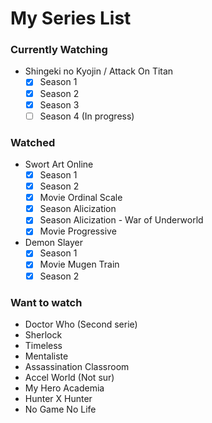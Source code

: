 # My Series List

### Currently Watching

- Shingeki no Kyojin / Attack On Titan
  - [x] Season 1
  - [x] Season 2
  - [x] Season 3
  - [ ] Season 4 (In progress)

### Watched

- Swort Art Online
  - [x] Season 1
  - [x] Season 2
  - [x] Movie Ordinal Scale
  - [x] Season Alicization
  - [x] Season Alicization - War of Underworld
  - [x] Movie Progressive
- Demon Slayer
  - [x] Season 1
  - [x] Movie Mugen Train
  - [x] Season 2

### Want to watch

- Doctor Who (Second serie)
- Sherlock
- Timeless
- Mentaliste
- Assassination Classroom
- Accel World (Not sur)
- My Hero Academia
- Hunter X Hunter
- No Game No Life